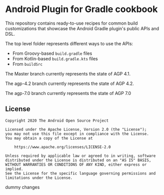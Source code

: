 # Android Plugin for Gradle cookbook

This repository contains ready-to-use recipes for common build 
customizations that showcase the Android Gradle plugin's public APIs and DSL.

The top level folder represents different ways to use the APIs:
- From Groovy-based `build.gradle` files
- From Kotlin-based `build.gradle.kts` files
- From `buildSrc`

The Master branch currently represents the state of AGP 4.1.

The agp-4.2 branch currently represents the state of AGP 4.2.

The agp-7.0 branch currently represents the state of AGP 7.0

## License ##

    Copyright 2020 The Android Open Source Project

    Licensed under the Apache License, Version 2.0 (the "License");
    you may not use this file except in compliance with the License.
    You may obtain a copy of the License at

        https://www.apache.org/licenses/LICENSE-2.0

    Unless required by applicable law or agreed to in writing, software
    distributed under the License is distributed on an "AS IS" BASIS,
    WITHOUT WARRANTIES OR CONDITIONS OF ANY KIND, either express or implied.
    See the License for the specific language governing permissions and
    limitations under the License.
    
dummy changes
